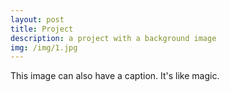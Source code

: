```yaml
---
layout: post
title: Project
description: a project with a background image
img: /img/1.jpg
---
```


<div class="img_row">
	<img class="col three" src="{{ site.baseurl }}/img/1.jpg" alt="" title="example image"/>
</div>
<div class="col three caption">
	This image can also have a caption. It's like magic. 
</div>
